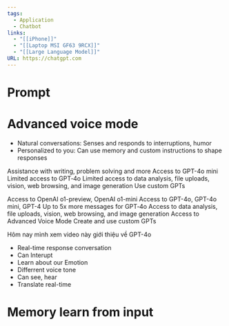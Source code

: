 ```yaml
---
tags:
  - Application
  - Chatbot
links:
  - "[[iPhone]]"
  - "[[Laptop MSI GF63 9RCX]]"
  - "[[Large Language Model]]"
URL: https://chatgpt.com
---
```

# Prompt

# Advanced voice mode

- Natural conversations: Senses and responds to interruptions, humor
- Personalized to you: Can use memory and custom instructions to shape responses

Assistance with writing, problem solving and more
Access to GPT-4o mini
Limited access to GPT‑4o
Limited access to data analysis, file uploads, vision, web browsing, and image generation
Use custom GPTs


Access to OpenAI o1-preview, OpenAI o1-mini
Access to GPT-4o, GPT-4o mini, GPT-4
Up to 5x more messages for GPT‑4o
Access to data analysis, file uploads, vision, web browsing, and image generation
Access to Advanced Voice Mode
Create and use custom GPTs

Hôm nay mình xem video này giới thiệu về GPT-4o

- Real-time response conversation
- Can Interupt
- Learn about our Emotion
- Differrent voice tone
- Can see, hear
- Translate real-time

# Memory learn from input